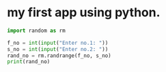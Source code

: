 # my first app using python.
``` py
import random as rm

f_no = int(input("Enter no.1: "))
s_no = int(input("Enter no.2: "))
rand_no = rm.randrange(f_no, s_no)
print(rand_no)
```

